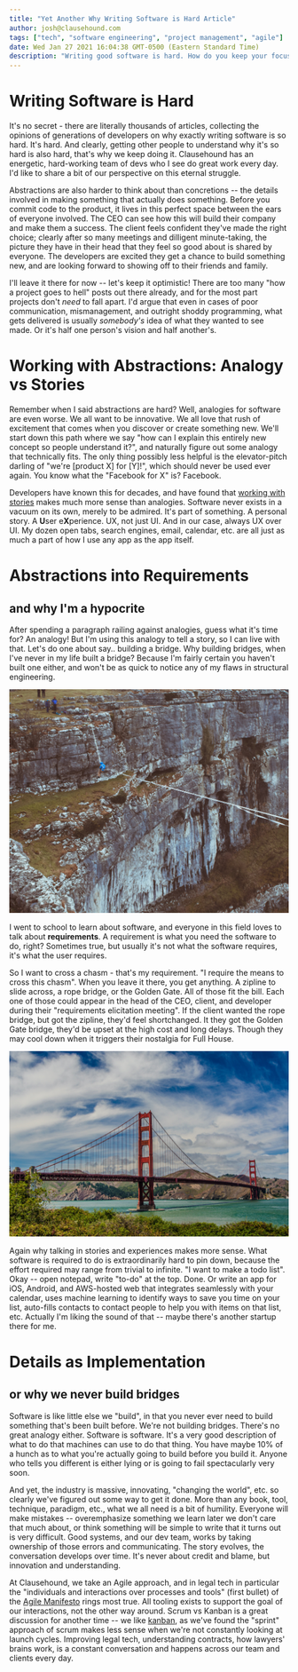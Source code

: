 ```yaml
---
title: "Yet Another Why Writing Software is Hard Article"
author: josh@clausehound.com
tags: ["tech", "software engineering", "project management", "agile"]
date: Wed Jan 27 2021 16:04:38 GMT-0500 (Eastern Standard Time)
description: "Writing good software is hard. How do you keep your focus on what matters, and keep everyone speaking the same language?"
---
```


# Writing Software is Hard

It's no secret - there are literally thousands of articles, collecting the opinions of generations of developers on why exactly writing software is so hard. It's hard. And clearly, getting other people to understand why it's so hard is also hard, that's why we keep doing it. Clausehound has an energetic, hard-working team of devs who I see do great work every day. I'd like to share a bit of our perspective on this eternal struggle.

Abstractions are also harder to think about than concretions -- the details involved in making something that actually does something. Before you commit code to the product, it lives in this perfect space between the ears of everyone involved. The CEO can see how this will build their company and make them a success. The client feels confident they've made the right choice; clearly after so many meetings and dilligent minute-taking, the picture they have in their head that they feel so good about is shared by everyone. The developers are excited they get a chance to build something new, and are looking forward to showing off to their friends and family.

I'll leave it there for now -- let's keep it optimistic! There are too many "how a project goes to hell" posts out there already, and for the most part projects don't _need_ to fall apart. I'd argue that even in cases of poor communication, mismanagement, and outright shoddy programming, what gets delivered is usually _somebody's_ idea of what they wanted to see made. Or it's half one person's vision and half another's.

# Working with Abstractions: Analogy vs Stories

Remember when I said abstractions are hard? Well, analogies for software are even worse. We all want to be innovative. We all love that rush of excitement that comes when you discover or create something new. We'll start down this path where we say "how can I explain this entirely new concept so people understand it?", and naturally figure out some analogy that technically fits. The only thing possibly less helpful is the elevator-pitch darling of "we're [product X] for [Y]!", which should never be used ever again. You know what the "Facebook for X" is? Facebook.

Developers have known this for decades, and have found that [working with stories](https://www.atlassian.com/agile/project-management/user-stories) makes much more sense than analogies. Software never exists in a vacuum on its own, merely to be admired. It's part of something. A personal story. A **U**ser e**X**perience. UX, not just UI. And in our case, always UX over UI. My dozen open tabs, search engines, email, calendar, etc. are all just as much a part of how I use any app as the app itself.

# Abstractions into Requirements
## and why I'm a hypocrite

After spending a paragraph railing against analogies, guess what it's time for? An analogy! But I'm using this analogy to tell a story, so I can live with that. Let's do one about say.. building a bridge. Why building bridges, when I've never in my life built a bridge? Because I'm fairly certain you haven't built one either, and won't be as quick to notice any of my flaws in structural engineering.

![Zipline](./nate-williams-vyK4VxGLiKs-unsplash.jpg)

I went to school to learn about software, and everyone in this field loves to talk about **requirements**. A requirement is what you need the software to do, right? Sometimes true, but usually it's not what the software requires, it's what the user requires.

So I want to cross a chasm - that's my requirement. "I require the means to cross this chasm". When you leave it there, you get anything. A zipline to slide across, a rope bridge, or the Golden Gate. All of those fit the bill. Each one of those could appear in the head of the CEO, client, and developer during their "requirements elicitation meeting". If the client wanted the rope bridge, but got the zipline, they'd feel shortchanged. It they got the Golden Gate bridge, they'd be upset at the high cost and long delays. Though they may cool down when it triggers their nostalgia for Full House.

![Ahh ahh ahh ahhhhh](./kevin-jarrett-B3MDKLMK59Y-unsplash.jpg)

Again why talking in stories and experiences makes more sense. What software is required to do is extraordinarily hard to pin down, because the effort required may range from trivial to infinite. "I want to make a todo list". Okay -- open notepad, write "to-do" at the top. Done. Or write an app for iOS, Android, and AWS-hosted web that integrates seamlessly with your calendar, uses machine learning to identify ways to save you time on your list, auto-fills contacts to contact people to help you with items on that list, etc. Actually I'm liking the sound of that -- maybe there's another startup there for me.

# Details as Implementation
## or why we never build bridges

Software is like little else we "build", in that you never ever need to build something that's been built before. We're not building bridges. There's no great analogy either. Software is software. It's a very good description of what to do that machines can use to do that thing. You have maybe 10% of a hunch as to what you're actually going to build before you build it. Anyone who tells you different is either lying or is going to fail spectacularly very soon.

And yet, the industry is massive, innovating, "changing the world", etc. so clearly we've figured out some way to get it done. More than any book, tool, technique, paradigm, etc., what we all need is a bit of humility. Everyone will make mistakes -- overemphasize something we learn later we don't care that much about, or think something will be simple to write that it turns out is very difficult. Good systems, and our dev team, works by taking ownership of those errors and communicating. The story evolves, the conversation develops over time. It's never about credit and blame, but innovation and understanding.

At Clausehound, we take an Agile approach, and in legal tech in particular the "individuals and interactions over processes and tools" (first bullet) of the [Agile Manifesto](https://agilemanifesto.org/) rings most true. All tooling exists to support the goal of our interactions, not the other way around. Scrum vs Kanban is a great discussion for another time -- we like [kanban](https://blog.trello.com/kanban-data-nave), as we've found the "sprint" approach of scrum makes less sense when we're not constantly looking at launch cycles. Improving legal tech, understanding contracts, how lawyers' brains work, is a constant conversation and happens across our team and clients every day.
